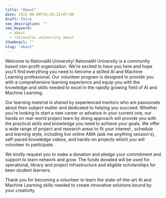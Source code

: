 ```yaml
---
title: "About"
date: 2022-08-09T18:39:31+07:00
draft: false
seo_description: ""
seo_keyword:
  - about
  - rationalai university about
thumbnail: ""
slug: "about"
---
```


Welcome to RationalAI University! RationalAI University is a community based non-profit organization. We're excited to have you here and hope you'll find everything you need to become a skilled AI and Machine Learning professional. Our volunteer program is designed to provide you with a comprehensive learning experience and equip you with the knowledge and skills needed to excel in the rapidly growing field of AI and Machine Learning. 

Our learning material is shared by experienced mentors who are passionate about their subject matter and dedicated to helping you succeed. Whether you're looking to start a new career or advance in your current one, our hands on real-world project learn by doing approach will provide you with the practical skills and knowledge you need to achieve your goals. We offer a wide range of project and research areas to fit your  interest , schedule and learning style, including live online AMA (ask me anything session's), self-paced knowledge videos, and hands-on projects which you will volunteer to participate. 

We kindly request you to make a donation and pledge your commitment and support to learn network and grow. The funds donated will be used for operational, library and project infrastructure and eligible scholarships for keen student learners. 

Thank you for becoming a volunteer to learn the state-of-the-art AI and Machine Learning skills needed to create innovative solutions bound by your creativity. 

 

 